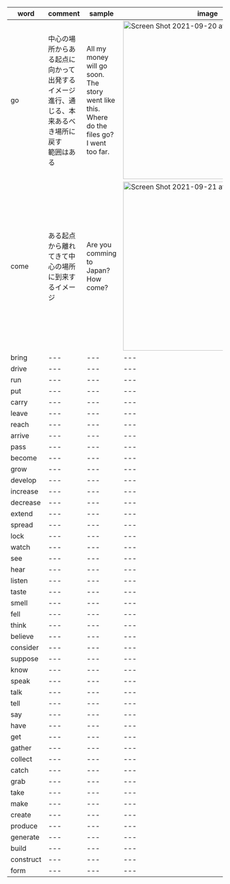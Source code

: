 |word|comment|sample|image|
|---|---|---|---|
|go|中心の場所からある起点に向かって出発するイメージ<br>進行、通じる、本来あるべき場所に戻す<br>範囲はある|All my money will go soon.<br>The story went like this.<br>Where do the files go?<br>I went too far.|<img width="369" alt="Screen Shot 2021-09-20 at 21 20 41" src="https://user-images.githubusercontent.com/22611735/134001483-e63022d5-f823-4042-9df4-35131403e485.png">|
|come|ある起点から離れてきて中心の場所に到来するイメージ|Are you comming to Japan?<br>How come?|<img width="394" alt="Screen Shot 2021-09-21 at 6 41 01" src="https://user-images.githubusercontent.com/22611735/134079674-3ca0ca9f-3372-46b9-8a2c-d525cfe72a86.png">|
|bring|---|---|---|
|drive|---|---|---|
|run|---|---|---|
|put|---|---|---|
|carry|---|---|---|
|leave|---|---|---|
|reach|---|---|---|
|arrive|---|---|---|
|pass|---|---|---|
|become|---|---|---|
|grow|---|---|---|
|develop|---|---|---|
|increase|---|---|---|
|decrease|---|---|---|
|extend|---|---|---|
|spread|---|---|---|
|lock|---|---|---|
|watch|---|---|---|
|see|---|---|---|
|hear|---|---|---|
|listen|---|---|---|
|taste|---|---|---|
|smell|---|---|---|
|fell|---|---|---|
|think|---|---|---|
|believe|---|---|---|
|consider|---|---|---|
|suppose|---|---|---|
|know|---|---|---|
|speak|---|---|---|
|talk|---|---|---|
|tell|---|---|---|
|say|---|---|---|
|have|---|---|---|
|get|---|---|---|
|gather|---|---|---|
|collect|---|---|---|
|catch|---|---|---|
|grab|---|---|---|
|take|---|---|---|
|make|---|---|---|
|create|---|---|---|
|produce|---|---|---|
|generate|---|---|---|
|build|---|---|---|
|construct|---|---|---|
|form|---|---|---|




